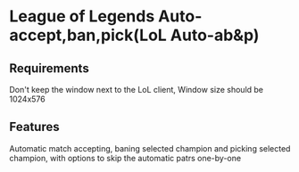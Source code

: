 # League of Legends Auto-accept,ban,pick(LoL Auto-ab&p)

## Requirements

Don't keep the window next to the LoL client,
Window size should be 1024x576

## Features

Automatic match accepting, baning selected champion and picking selected champion, with options to skip the automatic patrs one-by-one
